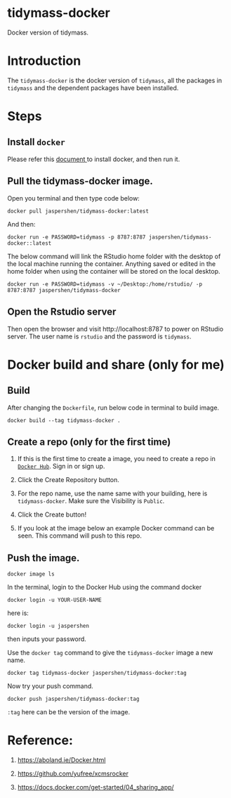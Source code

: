 # tidymass-docker
Docker version of tidymass.

# Introduction

The `tidymass-docker` is the docker version of `tidymass`, all the packages in `tidymass` and the dependent packages have been installed.

# Steps

## Install `docker`

Please refer this [document ](https://www.docker.com/) to install docker, and then run it.

## Pull the tidymass-docker image.

Open you terminal and then type code below:

```
docker pull jaspershen/tidymass-docker:latest
```

And then:

```
docker run -e PASSWORD=tidymass -p 8787:8787 jaspershen/tidymass-docker::latest
```

The below command will link the RStudio home folder with the desktop of the local machine running the container. Anything saved or edited in the home folder when using the container will be stored on the local desktop.


```
docker run -e PASSWORD=tidymass -v ~/Desktop:/home/rstudio/ -p 8787:8787 jaspershen/tidymass-docker
```

## Open the Rstudio server

Then open the browser and visit http://localhost:8787 to power on RStudio server. The user name is `rstudio` and the password is `tidymass`.

# Docker build and share (only for me)

## Build

After changing the `Dockerfile`, run below code in terminal to build image.

```
docker build --tag tidymass-docker .
```

## Create a repo (only for the first time)

1. If this is the first time to create a image, you need to create a repo in [`Docker Hub`](https://hub.docker.com/). Sign in or sign up.

2. Click the Create Repository button. 

3. For the repo name, use the name same with your building, here is `tidymass-docker`. Make sure the Visibility is `Public`.

4. Click the Create button!

5. If you look at the image below an example Docker command can be seen. This command will push to this repo.

## Push the image.

```
docker image ls
```

In the terminal, login to the Docker Hub using the command docker 

```
docker login -u YOUR-USER-NAME
```

here is:

```
docker login -u jaspershen
```

then inputs your password.

Use the `docker tag` command to give the `tidymass-docker` image a new name. 

```
docker tag tidymass-docker jaspershen/tidymass-docker:tag
```

Now try your push command.

```
docker push jaspershen/tidymass-docker:tag
```

`:tag` here can be the version of the image. 

# Reference:

1. https://aboland.ie/Docker.html

2. https://github.com/yufree/xcmsrocker

3. https://docs.docker.com/get-started/04_sharing_app/
